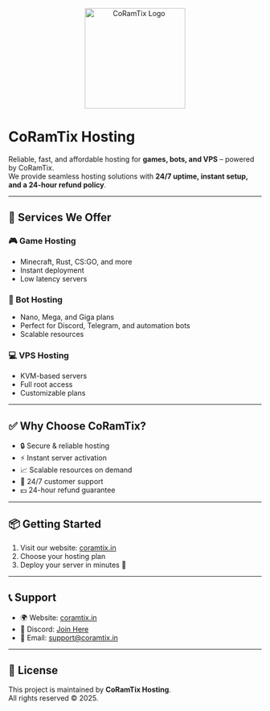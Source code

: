 <p align="center">
  <img src="logo.png" alt="CoRamTix Logo" width="200"/>
</p>

# CoRamTix Hosting  

Reliable, fast, and affordable hosting for **games, bots, and VPS** – powered by CoRamTix.  
We provide seamless hosting solutions with **24/7 uptime, instant setup, and a 24-hour refund policy**.

---

## 🚀 Services We Offer  

### 🎮 Game Hosting  
- Minecraft, Rust, CS:GO, and more  
- Instant deployment  
- Low latency servers  

### 🤖 Bot Hosting  
- Nano, Mega, and Giga plans  
- Perfect for Discord, Telegram, and automation bots  
- Scalable resources  

### 💻 VPS Hosting  
- KVM-based servers  
- Full root access  
- Customizable plans  

---

## ✅ Why Choose CoRamTix?  
- 🔒 Secure & reliable hosting  
- ⚡ Instant server activation  
- 📈 Scalable resources on demand  
- 💬 24/7 customer support  
- 💵 24-hour refund guarantee  

---

## 📦 Getting Started  
1. Visit our website: [coramtix.in](https://coramtix.in)  
2. Choose your hosting plan  
3. Deploy your server in minutes 🚀  

---

## 📞 Support  
- 🌍 Website: [coramtix.in](https://coramtix.in)  
- 💬 Discord: [Join Here](https://coramtix.in/discord)  
- 📧 Email: support@coramtix.in  

---

## 📜 License  
This project is maintained by **CoRamTix Hosting**.  
All rights reserved © 2025.
